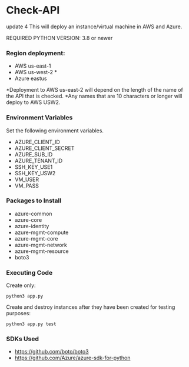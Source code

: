 # Check-API
update 4
This will deploy an instance/virtual machine in AWS and Azure.

REQUIRED PYTHON VERSION: 3.8 or newer

### Region deployment:
- AWS us-east-1
- AWS us-west-2 *
- Azure eastus

*Deployment to AWS us-east-2 will depend on the length of the name of the API that is checked.
*Any names that are 10 characters or longer will deploy to AWS USW2.

### Environment Variables
Set the following environment variables.
- AZURE_CLIENT_ID
- AZURE_CLIENT_SECRET
- AZURE_SUB_ID
- AZURE_TENANT_ID
- SSH_KEY_USE1
- SSH_KEY_USW2
- VM_USER
- VM_PASS

### Packages to Install
- azure-common
- azure-core
- azure-identity
- azure-mgmt-compute
- azure-mgmt-core
- azure-mgmt-network
- azure-mgmt-resource
- boto3

### Executing Code
Create only:
```
python3 app.py
```

Create and destroy instances after they have been created for testing purposes:
```
python3 app.py test
```

### SDKs Used
- https://github.com/boto/boto3
- https://github.com/Azure/azure-sdk-for-python
